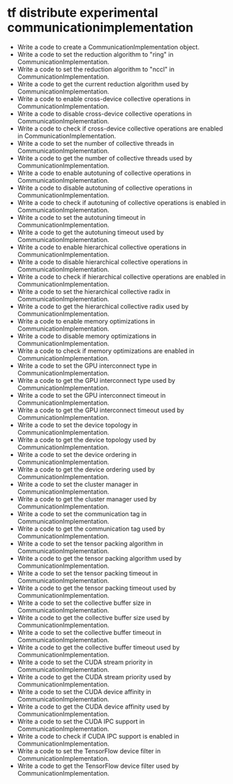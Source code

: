 # tf distribute experimental communicationimplementation

- Write a code to create a CommunicationImplementation object.
- Write a code to set the reduction algorithm to "ring" in CommunicationImplementation.
- Write a code to set the reduction algorithm to "nccl" in CommunicationImplementation.
- Write a code to get the current reduction algorithm used by CommunicationImplementation.
- Write a code to enable cross-device collective operations in CommunicationImplementation.
- Write a code to disable cross-device collective operations in CommunicationImplementation.
- Write a code to check if cross-device collective operations are enabled in CommunicationImplementation.
- Write a code to set the number of collective threads in CommunicationImplementation.
- Write a code to get the number of collective threads used by CommunicationImplementation.
- Write a code to enable autotuning of collective operations in CommunicationImplementation.
- Write a code to disable autotuning of collective operations in CommunicationImplementation.
- Write a code to check if autotuning of collective operations is enabled in CommunicationImplementation.
- Write a code to set the autotuning timeout in CommunicationImplementation.
- Write a code to get the autotuning timeout used by CommunicationImplementation.
- Write a code to enable hierarchical collective operations in CommunicationImplementation.
- Write a code to disable hierarchical collective operations in CommunicationImplementation.
- Write a code to check if hierarchical collective operations are enabled in CommunicationImplementation.
- Write a code to set the hierarchical collective radix in CommunicationImplementation.
- Write a code to get the hierarchical collective radix used by CommunicationImplementation.
- Write a code to enable memory optimizations in CommunicationImplementation.
- Write a code to disable memory optimizations in CommunicationImplementation.
- Write a code to check if memory optimizations are enabled in CommunicationImplementation.
- Write a code to set the GPU interconnect type in CommunicationImplementation.
- Write a code to get the GPU interconnect type used by CommunicationImplementation.
- Write a code to set the GPU interconnect timeout in CommunicationImplementation.
- Write a code to get the GPU interconnect timeout used by CommunicationImplementation.
- Write a code to set the device topology in CommunicationImplementation.
- Write a code to get the device topology used by CommunicationImplementation.
- Write a code to set the device ordering in CommunicationImplementation.
- Write a code to get the device ordering used by CommunicationImplementation.
- Write a code to set the cluster manager in CommunicationImplementation.
- Write a code to get the cluster manager used by CommunicationImplementation.
- Write a code to set the communication tag in CommunicationImplementation.
- Write a code to get the communication tag used by CommunicationImplementation.
- Write a code to set the tensor packing algorithm in CommunicationImplementation.
- Write a code to get the tensor packing algorithm used by CommunicationImplementation.
- Write a code to set the tensor packing timeout in CommunicationImplementation.
- Write a code to get the tensor packing timeout used by CommunicationImplementation.
- Write a code to set the collective buffer size in CommunicationImplementation.
- Write a code to get the collective buffer size used by CommunicationImplementation.
- Write a code to set the collective buffer timeout in CommunicationImplementation.
- Write a code to get the collective buffer timeout used by CommunicationImplementation.
- Write a code to set the CUDA stream priority in CommunicationImplementation.
- Write a code to get the CUDA stream priority used by CommunicationImplementation.
- Write a code to set the CUDA device affinity in CommunicationImplementation.
- Write a code to get the CUDA device affinity used by CommunicationImplementation.
- Write a code to set the CUDA IPC support in CommunicationImplementation.
- Write a code to check if CUDA IPC support is enabled in CommunicationImplementation.
- Write a code to set the TensorFlow device filter in CommunicationImplementation.
- Write a code to get the TensorFlow device filter used by CommunicationImplementation.